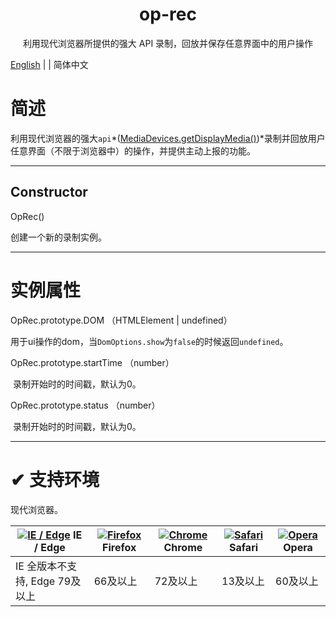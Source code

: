 <h1 align="center">op-rec</h1>

<div align="center">利用现代浏览器所提供的强大 API 录制，回放并保存任意界面中的用户操作</div>

[English](https://github.com/asdjgfr/operationRecord) | | 简体中文



# 简述

利用现代浏览器的强大`api`*([MediaDevices.getDisplayMedia()](https://developer.mozilla.org/en-US/docs/Web/API/MediaDevices/getDisplayMedia))*录制并回放用户任意界面（不限于浏览器中）的操作，并提供主动上报的功能。

---

## Constructor

OpRec()

  创建一个新的录制实例。

---

# 实例属性

OpRec.prototype.DOM （HTMLElement | undefined）

​    用于ui操作的dom，当`DomOptions.show`为`false`的时候返回`undefined`。

OpRec.prototype.startTime （number）

​    录制开始时的时间戳，默认为0。

OpRec.prototype.status （number）

​    录制开始时的时间戳，默认为0。

---

# ✔ 支持环境

现代浏览器。

| [![IE / Edge](https://user-gold-cdn.xitu.io/2019/1/30/1689cda8b4c7fe7a?imageView2/0/w/1280/h/960/format/webp/ignore-error/1)](http://godban.github.io/browsers-support-badges/) IE / Edge | [![Firefox](https://user-gold-cdn.xitu.io/2019/1/30/1689cda8b445536a?imageView2/0/w/1280/h/960/format/webp/ignore-error/1)](http://godban.github.io/browsers-support-badges/) Firefox | [![Chrome](https://user-gold-cdn.xitu.io/2019/1/30/1689cda8b537a517?imageView2/0/w/1280/h/960/format/webp/ignore-error/1)](http://godban.github.io/browsers-support-badges/) Chrome | [![Safari](https://user-gold-cdn.xitu.io/2019/1/30/1689cda8b3d25b6f?imageView2/0/w/1280/h/960/format/webp/ignore-error/1)](http://godban.github.io/browsers-support-badges/) Safari | [![Opera](https://user-gold-cdn.xitu.io/2019/1/30/1689cda8b621d60b?imageView2/0/w/1280/h/960/format/webp/ignore-error/1)](http://godban.github.io/browsers-support-badges/) Opera |
| ------------------------------------------------------------ | ------------------------------------------------------------ | ------------------------------------------------------------ | ------------------------------------------------------------ | ------------------------------------------------------------ |
| IE 全版本不支持, Edge 79及以上                               | 66及以上                                                     | 72及以上                                                     | 13及以上                                                     | 60及以上                                                     |